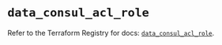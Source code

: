 # `data_consul_acl_role`

Refer to the Terraform Registry for docs: [`data_consul_acl_role`](https://registry.terraform.io/providers/hashicorp/consul/2.22.1/docs/data-sources/acl_role).
